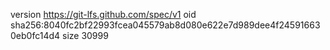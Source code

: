 version https://git-lfs.github.com/spec/v1
oid sha256:8040fc2bf22993fcea045579ab8d080e622e7d989dee4f245916630eb0fc14d4
size 30999
